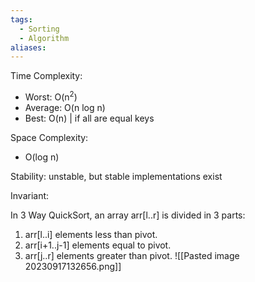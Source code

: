 ```yaml
---
tags:
  - Sorting
  - Algorithm
aliases:
---
```

Time Complexity: 
- Worst: O(n<sup>2</sup>)
- Average: O(n log n)
- Best: O(n) | if all are equal keys

Space Complexity:
* O(log n)

Stability: unstable, but stable implementations exist

Invariant: 

In 3 Way QuickSort, an array arr[l..r] is divided in 3 parts:
1. arr[l..i] elements less than pivot.
2. arr[i+1..j-1] elements equal to pivot.
3. arr[j..r] elements greater than pivot.
![[Pasted image 20230917132656.png]]
